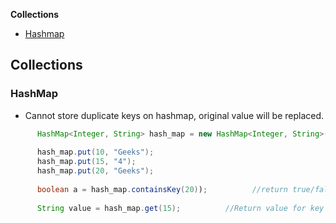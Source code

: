 **Collections**
- [Hashmap](#hm)

## Collections
<a name=hm></a>
### HashMap
- Cannot store duplicate keys on hashmap, original value will be replaced.
```java
      HashMap<Integer, String> hash_map = new HashMap<Integer, String>();
  
      hash_map.put(10, "Geeks");
      hash_map.put(15, "4");
      hash_map.put(20, "Geeks");
        
      boolean a = hash_map.containsKey(20));          //return true/false if key is present or not
      
      String value = hash_map.get(15);          //Return value for key
```

